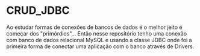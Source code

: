 # CRUD_JDBC
Ao estudar formas de conexões de bancos de dados é o melhor jeito é começar dos "primórdios"...
Então nesse repositório tenho uma conexão com banco de dados relacional MySQL e usando a classe JDBC onde foi a primeira forma de conectar uma aplicação com o banco através de Drivers.

